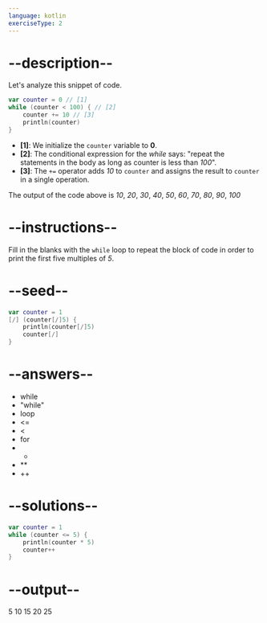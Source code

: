 ```yaml
---
language: kotlin
exerciseType: 2
---
```


# --description--

Let's analyze this snippet of code.
```kotlin
var counter = 0 // [1]
while (counter < 100) { // [2]
    counter += 10 // [3]
    println(counter)
}
```
- __[1]__: We initialize the `counter` variable to __0__.
- __[2]__: The conditional expression for the _while_ says: "repeat the statements in the body as long as counter is less than _100_".
- __[3]__: The `+=` operator adds _10_ to `counter` and assigns the result to `counter` in a single operation.

The output of the code above is _10_, _20_, _30_, _40_, _50_, _60_, _70_, _80_, _90_, _100_

# --instructions--

Fill in the blanks with the `while` loop to repeat the block of code in order to print the first five multiples of _5_.

# --seed--

```kotlin
var counter = 1
[/] (counter[/]5) {
    println(counter[/]5)
    counter[/]
}
```

# --answers--

- while
- "while"
- loop
-  <= 
-  < 
- for
-  * 
-  ** 
- ++


# --solutions--

```kotlin
var counter = 1
while (counter <= 5) {
    println(counter * 5)
    counter++
}
```

# --output--

5
10
15
20
25
